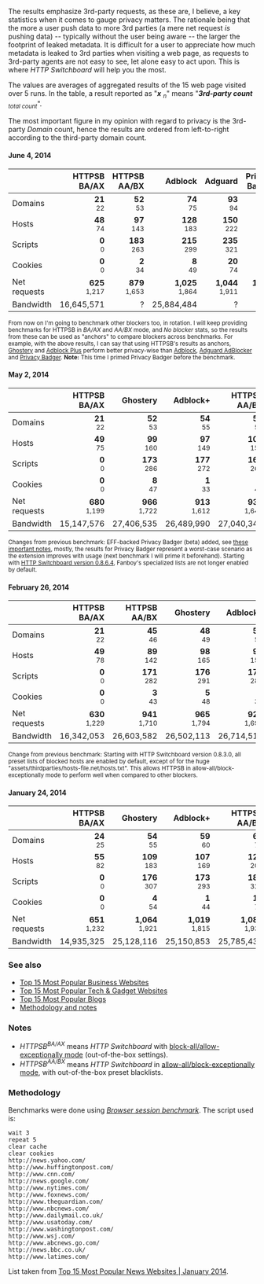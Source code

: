 The results emphasize 3rd-party requests, as these are, I believe, a key statistics when it comes to gauge privacy matters. The rationale being that the more a user push data to more 3rd parties (a mere net request _is_ pushing data) -- typically without the user being aware -- the larger the footprint of leaked metadata. It is difficult for a user to appreciate how much metadata is leaked to 3rd parties when visiting a web page, as requests to 3rd-party agents are not easy to see, let alone easy to act upon. This is where _HTTP Switchboard_ will help you the most.

The values are averages of aggregated results of the 15 web page visited over 5 runs. In the table, a result reported as "**_x_** <sub>_n_</sub>" means "**_3rd-party count_** <sub>_total count_</sub>".

The most important figure in my opinion with regard to privacy is the 3rd-party _Domain_ count, hence the results are ordered from left-to-right according to the third-party domain count.

#### June 4, 2014

|              | HTTPSB<br>BA/AX               | HTTPSB<br>AA/BX               | Adblock                       | Adguard                       | Privacy<br>Badger               | No blocker                    |
| ------------ | -----------------------------:| -----------------------------:| -----------------------------:| -----------------------------:| -------------------------------:| -----------------------------:|
| Domains      |       **21**<br><sup>22</sup> |       **52**<br><sup>53</sup> |       **74**<br><sup>75</sup> |       **93**<br><sup>94</sup> |       **157**<br><sup>158</sup> |     **401**<br><sup>402</sup> |
| Hosts        |       **48**<br><sup>74</sup> |      **97**<br><sup>143</sup> |     **128**<br><sup>183</sup> |     **150**<br><sup>222</sup> |       **236**<br><sup>316</sup> |     **596**<br><sup>683</sup> |
| Scripts      |         **0**<br><sup>0</sup> |     **183**<br><sup>263</sup> |     **215**<br><sup>299</sup> |     **235**<br><sup>321</sup> |       **308**<br><sup>406</sup> |     **505**<br><sup>625</sup> |
| Cookies      |         **0**<br><sup>0</sup> |        **2**<br><sup>34</sup> |        **8**<br><sup>49</sup> |       **20**<br><sup>74</sup> |         **38**<br><sup>99</sup> |     **231**<br><sup>317</sup> |
| Net requests |   **625**<br><sup>1,217</sup> |   **879**<br><sup>1,653</sup> | **1,025**<br><sup>1,864</sup> | **1,044**<br><sup>1,911</sup> |   **1,144**<br><sup>2,021</sup> | **1,973**<br><sup>2,980</sup> |
| Bandwidth    |                    16,645,571 |                             ? |                    25,884,484 |                             ? |                               ? |                    29,375,024 |

<sup>From now on I'm going to benchmark other blockers too, in rotation. I will keep providing benchmarks for HTTPSB in _BA/AX_ and _AA/BX_ mode,
and _No blocker_ stats, so the results from these can be used as "anchors" to compare blockers across benchmarks. For example, with
the above results, I can say that using HTTPSB's results as anchors, [Ghostery](https://chrome.google.com/webstore/detail/ghostery/mlomiejdfkolichcflejclcbmpeaniij) and [Adblock Plus](https://chrome.google.com/webstore/detail/adblock-plus/cfhdojbkjhnklbpkdaibdccddilifddb) perform better privacy-wise than [Adblock](https://chrome.google.com/webstore/detail/adblock/gighmmpiobklfepjocnamgkkbiglidom),
[Adguard AdBlocker](https://chrome.google.com/webstore/detail/adguard-adblocker/bgnkhhnnamicmpeenaelnjfhikgbkllg) and
[Privacy Badger](https://chrome.google.com/webstore/detail/privacy-badger/pkehgijcmpdhfbdbbnkijodmdjhbjlgp).
**Note:** This time I primed Privacy Badger before the benchmark.</sup>

#### May 2, 2014

|              | HTTPSB<br>BA/AX               | Ghostery                      | Adblock+                      | HTTPSB<br>AA/BX               | Disconnect                    | Privacy<br>Badger              | No blocker                    |
| ------------ | -----------------------------:| -----------------------------:| -----------------------------:| -----------------------------:| -----------------------------:| ------------------------------:| -----------------------------:|
| Domains      |       **21**<br><sup>22</sup> |       **52**<br><sup>53</sup> |       **54**<br><sup>55</sup> |       **54**<br><sup>55</sup> |       **93**<br><sup>94</sup> |      **192**<br><sup>193</sup> |     **420**<br><sup>421</sup> |
| Hosts        |       **49**<br><sup>75</sup> |      **99**<br><sup>160</sup> |      **97**<br><sup>149</sup> |     **101**<br><sup>153</sup> |     **171**<br><sup>248</sup> |      **299**<br><sup>381</sup> |     **641**<br><sup>720</sup> |
| Scripts      |         **0**<br><sup>0</sup> |     **173**<br><sup>286</sup> |     **177**<br><sup>272</sup> |     **169**<br><sup>265</sup> |     **262**<br><sup>385</sup> |      **334**<br><sup>455</sup> |     **518**<br><sup>641</sup> |
| Cookies      |         **0**<br><sup>0</sup> |        **8**<br><sup>47</sup> |        **1**<br><sup>33</sup> |        **2**<br><sup>43</sup> |       **19**<br><sup>83</sup> |       **52**<br><sup>115</sup> |     **263**<br><sup>341</sup> |
| Net requests |   **680**<br><sup>1,199</sup> |   **966**<br><sup>1,722</sup> |   **913**<br><sup>1,612</sup> |   **930**<br><sup>1,648</sup> | **1,124**<br><sup>1,936</sup> |  **1,340**<br><sup>2,176</sup> | **2,079**<br><sup>2,849</sup> |
| Bandwidth    |                    15,147,576 |                    27,406,535 |                    26,489,990 |                    27,040,340 |                    28,758,904 |                              ? |                             ? |

<sup>Changes from previous benchmark: EFF-backed Privacy Badger (beta) added, see [these important notes](https://github.com/EFForg/privacybadgerfirefox/blob/master/README.md#how-heuristic-blocking-works), mostly, the results for Privacy Badger represent a worst-case scenario as the extension improves with usage (next benchmark I will prime it beforehand). Starting with [HTTP Switchboard version 0.8.6.4](/gorhill/httpswitchboard/wiki/Change-log#0864), Fanboy's specialized lists are not longer enabled by default.</sup>

#### February 26, 2014

|              | HTTPSB<br>BA/AX               | HTTPSB<br>AA/BX               | Ghostery                      | Adblock+                      | Disconnect                    | No blocker                    |
| ------------ | -----------------------------:| -----------------------------:| -----------------------------:| -----------------------------:| -----------------------------:| -----------------------------:|
| Domains      |       **21**<br><sup>22</sup> |       **45**<br><sup>46</sup> |       **48**<br><sup>49</sup> |       **53**<br><sup>54</sup> |       **87**<br><sup>88</sup> |     **412**<br><sup>413</sup> |
| Hosts        |       **49**<br><sup>78</sup> |      **89**<br><sup>142</sup> |      **98**<br><sup>165</sup> |      **96**<br><sup>152</sup> |     **153**<br><sup>232</sup> |     **609**<br><sup>697</sup> |
| Scripts      |         **0**<br><sup>0</sup> |     **171**<br><sup>282</sup> |     **176**<br><sup>291</sup> |     **175**<br><sup>280</sup> |     **252**<br><sup>392</sup> |     **525**<br><sup>677</sup> |
| Cookies      |         **0**<br><sup>0</sup> |        **3**<br><sup>43</sup> |        **5**<br><sup>48</sup> |        **2**<br><sup>35</sup> |       **16**<br><sup>85</sup> |     **231**<br><sup>316</sup> |
| Net requests |   **630**<br><sup>1,229</sup> |   **941**<br><sup>1,710</sup> |   **965**<br><sup>1,794</sup> |   **920**<br><sup>1,698</sup> | **1,063**<br><sup>2,018</sup> | **2,120**<br><sup>3,048</sup> |
| Bandwidth    |                    16,342,053 |                    26,603,582 |                    26,502,113 |                    26,714,512 |                    27,950,492 |                    31,282,722 |

<sup>Change from previous benchmark: Starting with HTTP Switchboard version 0.8.3.0, all preset lists of blocked hosts are enabled by default, except of for the huge "assets/thirdparties/hosts-file.net/hosts.txt". This allows HTTPSB in allow-all/block-exceptionally mode to perform well when compared to other blockers.</sup>

#### January 24, 2014

|              | HTTPSB<br>BA/AX               | Ghostery                      | Adblock+                      | HTTPSB<br>AA/BX               | Disconnect                    | No blocker                    |
| ------------ | -----------------------------:| -----------------------------:| -----------------------------:| -----------------------------:| -----------------------------:| -----------------------------:|
| Domains      |       **24**<br><sup>25</sup> |       **54**<br><sup>55</sup> |       **59**<br><sup>60</sup> |       **69**<br><sup>70</sup> |       **91**<br><sup>92</sup> |     **476**<br><sup>477</sup> |
| Hosts        |       **55**<br><sup>82</sup> |     **109**<br><sup>183</sup> |     **107**<br><sup>169</sup> |     **126**<br><sup>200</sup> |     **157**<br><sup>240</sup> |     **693**<br><sup>785</sup> |
| Scripts      |         **0**<br><sup>0</sup> |     **176**<br><sup>307</sup> |     **173**<br><sup>293</sup> |     **187**<br><sup>327</sup> |     **235**<br><sup>391</sup> |     **534**<br><sup>698</sup> |
| Cookies      |         **0**<br><sup>0</sup> |        **4**<br><sup>54</sup> |        **1**<br><sup>44</sup> |       **10**<br><sup>73</sup> |       **12**<br><sup>86</sup> |     **299**<br><sup>389</sup> |
| Net requests |   **651**<br><sup>1,232</sup> | **1,064**<br><sup>1,921</sup> | **1,019**<br><sup>1,815</sup> | **1,087**<br><sup>1,934</sup> | **1,103**<br><sup>2,091</sup> | **2,300**<br><sup>3,236</sup> |
| Bandwidth    |                    14,935,325 |                    25,128,116 |                    25,150,853 |                    25,785,433 |                    26,007,184 |                    28,855,067 |

### See also
- [Top 15 Most Popular Business Websites](/gorhill/httpswitchboard/wiki/Comparative-benchmarks-against-widely-used-blockers:-Top-15-Most-Popular-Business-Websites)
- [Top 15 Most Popular Tech & Gadget Websites](/gorhill/httpswitchboard/wiki/Comparative-benchmarks-against-widely-used-blockers:-Top-15-Most-Popular-Tech-&-Gadget-Websites)
- [Top 15 Most Popular Blogs](/gorhill/httpswitchboard/wiki/Comparative-benchmarks-against-widely-used-blockers:-Top-15-Most-Popular-Blogs)
- [Methodology and notes](/gorhill/httpswitchboard/wiki/Comparative-benchmarks-against-widely-used-blockers:-Methodology-and-notes)

### Notes
- _HTTPSB<sup>BA/AX</sup>_ means *HTTP Switchboard* with [block-all/allow-exceptionally mode](/gorhill/httpswitchboard/wiki/How-to-use-HTTP-Switchboard:-Two-opposing-views#wiki-the-block-allallow-exceptionally-approach) (out-of-the-box settings).
- _HTTPSB<sup>AA/BX</sup>_ means *HTTP Switchboard* in [allow-all/block-exceptionally mode](/gorhill/httpswitchboard/wiki/How-to-use-HTTP-Switchboard:-Two-opposing-views#wiki-the-allow-allblock-exceptionally-approach), with out-of-the-box preset blacklists.

### Methodology
Benchmarks were done using [*Browser session benchmark*](https://github.com/gorhill/sessbench). The script used is:
```
wait 3
repeat 5
clear cache
clear cookies
http://news.yahoo.com/
http://www.huffingtonpost.com/
http://www.cnn.com/
http://news.google.com/
http://www.nytimes.com/
http://www.foxnews.com/
http://www.theguardian.com/
http://www.nbcnews.com/
http://www.dailymail.co.uk/
http://www.usatoday.com/
http://www.washingtonpost.com/
http://www.wsj.com/
http://www.abcnews.go.com/
http://news.bbc.co.uk/
http://www.latimes.com/
```

List taken from [Top 15 Most Popular News Websites | January 2014](http://www.ebizmba.com/articles/news-websites).
